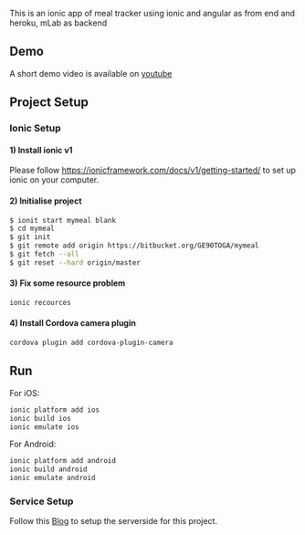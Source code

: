 This is an ionic app of meal tracker using ionic and angular as from end and heroku, mLab as backend

## Demo

A short demo video is available on [youtube](https://youtu.be/HD4gdzJPhoQ)

## Project Setup

### Ionic Setup
#### 1) Install ionic v1

Please follow https://ionicframework.com/docs/v1/getting-started/ to set up ionic on your computer.

#### 2) Initialise project

```bash
$ ionit start mymeal blank
$ cd mymeal
$ git init
$ git remote add origin https://bitbucket.org/GE90TOGA/mymeal
$ git fetch --all
$ git reset --hard origin/master
```

#### 3) Fix some resource problem

```bash
ionic recources
```

#### 4) Install Cordova camera plugin

```bash
cordova plugin add cordova-plugin-camera
```

## Run
For iOS:
```bash
ionic platform add ios
ionic build ios
ionic emulate ios
```

For Android:
```bash
ionic platform add android
ionic build android
ionic emulate android
```

### Service Setup
Follow this [Blog](https://medium.com/codecraft-tv/how-to-setup-and-use-your-own-parse-server-1ef620787ce9#.t2ereqqmo) 
to setup the serverside for this project.